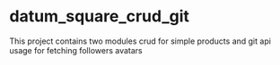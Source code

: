 # datum_square_crud_git
This project contains two modules crud for simple products and git api usage for fetching followers avatars
